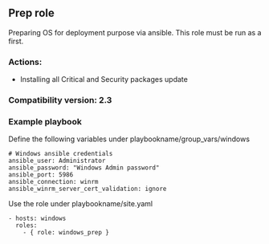 ## Prep role
Preparing OS for deployment purpose via ansible. This role must be run as a first.

### Actions:
- Installing all Critical and Security packages update

### Compatibility version: 2.3

### Example playbook


Define the following variables under playbookname/group_vars/windows
```
# Windows ansible credentials
ansible_user: Administrator
ansible_password: "Windows Admin password"
ansible_port: 5986
ansible_connection: winrm
ansible_winrm_server_cert_validation: ignore
```

Use the role under playbookname/site.yaml
```
- hosts: windows
  roles:
    - { role: windows_prep }
```

